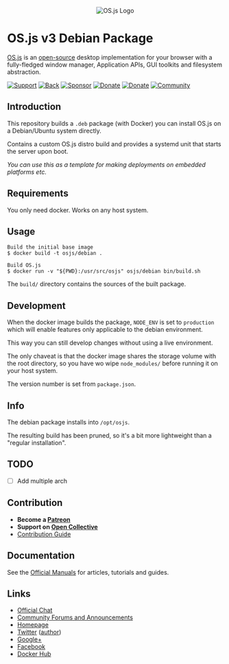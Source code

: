 <p align="center">
  <img alt="OS.js Logo" src="https://raw.githubusercontent.com/os-js/gfx/master/logo-big.png" />
</p>

# OS.js v3 Debian Package

[OS.js](https://www.os-js.org/) is an [open-source](https://raw.githubusercontent.com/os-js/OS.js/master/LICENSE) desktop implementation for your browser with a fully-fledged window manager, Application APIs, GUI toolkits and filesystem abstraction.

[![Support](https://img.shields.io/badge/patreon-support-orange.svg)](https://www.patreon.com/user?u=2978551&ty=h&u=2978551)
[![Back](https://opencollective.com/osjs/tiers/backer/badge.svg?label=backer&color=brightgreen)](https://opencollective.com/osjs)
[![Sponsor](https://opencollective.com/osjs/tiers/sponsor/badge.svg?label=sponsor&color=brightgreen)](https://opencollective.com/osjs)
[![Donate](https://img.shields.io/badge/liberapay-donate-yellowgreen.svg)](https://liberapay.com/os-js/)
[![Donate](https://img.shields.io/badge/paypal-donate-yellow.svg)](https://paypal.me/andersevenrud)
[![Community](https://img.shields.io/badge/join-community-green.svg)](https://community.os-js.org/)

## Introduction

This repository builds a `.deb` package (with Docker) you can install OS.js on a Debian/Ubuntu system directly.

Contains a custom OS.js distro build and provides a systemd unit that starts the server upon boot.

*You can use this as a template for making deployments on embedded platforms etc.*

## Requirements

You only need docker. Works on any host system.

## Usage

```
Build the initial base image
$ docker build -t osjs/debian .

Build OS.js
$ docker run -v "${PWD}:/usr/src/osjs" osjs/debian bin/build.sh
```

The `build/` directory contains the sources of the built package.

## Development

When the docker image builds the package, `NODE_ENV` is set to `production` which will enable features only applicable to the debian environment.

This way you can still develop changes without using a live environment.

The only chaveat is that the docker image shares the storage volume with the root directory, so you have wo wipe `node_modules/` before running it on your host system.

The version number is set from `package.json`.

## Info

The debian package installs into `/opt/osjs`.

The resulting build has been pruned, so it's a bit more lightweight than a "regular installation".

## TODO

- [ ] Add multiple arch

## Contribution

* **Become a [Patreon](https://www.patreon.com/user?u=2978551&ty=h&u=2978551)**
* **Support on [Open Collective](https://opencollective.com/osjs)**
* [Contribution Guide](https://github.com/os-js/OS.js/blob/v3/CONTRIBUTING.md)

## Documentation

See the [Official Manuals](https://manual.os-js.org/v3/) for articles, tutorials and guides.

## Links

* [Official Chat](https://gitter.im/os-js/OS.js)
* [Community Forums and Announcements](https://community.os-js.org/)
* [Homepage](https://os-js.org/)
* [Twitter](https://twitter.com/osjsorg) ([author](https://twitter.com/andersevenrud))
* [Google+](https://plus.google.com/b/113399210633478618934/113399210633478618934)
* [Facebook](https://www.facebook.com/os.js.org)
* [Docker Hub](https://hub.docker.com/u/osjs/)
